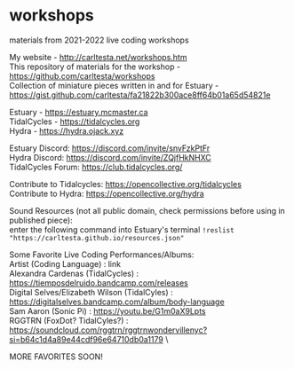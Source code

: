 # workshops
materials from 2021-2022 live coding workshops

My website - http://carltesta.net/workshops.htm \
This repository of materials for the workshop - https://github.com/carltesta/workshops \
Collection of miniature pieces written in and for Estuary - https://gist.github.com/carltesta/fa21822b300ace8ff64b01a65d54821e

Estuary - https://estuary.mcmaster.ca \
TidalCycles - https://tidalcycles.org \
Hydra - https://hydra.ojack.xyz

Estuary Discord: https://discord.com/invite/snvFzkPtFr \
Hydra Discord: https://discord.com/invite/ZQjfHkNHXC \
TidalCycles Forum: https://club.tidalcycles.org/ 

Contribute to Tidalcycles: https://opencollective.org/tidalcycles \
Contribute to Hydra: https://opencollective.org/hydra

Sound Resources (not all public domain, check permissions before using in published piece): \
enter the following command into Estuary's terminal `!reslist "https://carltesta.github.io/resources.json"`

Some Favorite Live Coding Performances/Albums: \
Artist (Coding Language) : link \
Alexandra Cardenas (TidalCycles) : https://tiemposdelruido.bandcamp.com/releases \
Digital Selves/Elizabeth Wilson (TidalCyles) : https://digitalselves.bandcamp.com/album/body-language \
Sam Aaron (Sonic Pi) : https://youtu.be/G1m0aX9Lpts \
RGGTRN (FoxDot? TidalCyles?) : https://soundcloud.com/rggtrn/rggtrnwondervillenyc?si=b64c1d4a89e44cdf96e64710db0a1179 \

MORE FAVORITES SOON!
